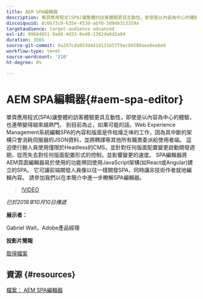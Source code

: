 ```yaml
---
title: AEM SPA編輯器
description: 單頁應用程式(SPA)讓整體的訪客體驗更具互動性，即使是以內容為中心的體驗，也連帶變得越來越熱門。 請加入我們，在本簡介中進一步瞭解SPA編輯器。
discoiquuid: 8c6673c0-635e-453d-abf0-5d0db313329a
targetaudience: target-audience advanced
exl-id: 99684051-9a66-4d33-8ed0-1362de6d2a04
duration: 3565
source-git-commit: 9a297cda953d4414131657f9ac84580aea0eabeb
workflow-type: tm+mt
source-wordcount: '210'
ht-degree: 0%

---
```


# AEM SPA編輯器{#aem-spa-editor}

單頁應用程式(SPA)讓整體的訪客體驗更具互動性，即使是以內容為中心的體驗，也連帶變得越來越熱門。 到目前為止，如果可能的話，Web Experience Management系統編輯SPA的內容和版面是件枯燥乏味的工作，因為其中斷的架構只會消耗伺服器的JSON資料，並將轉譯等其他所有職責委派給使用者端。 這迫使行銷人員使用僅限於Headless的CMS，並針對任何版面配置變更啟動開發週期，從而失去對任何版面配置形式的控制，並影響變更的速度。 SPA編輯器將AEM頁面編輯器易於使用的功能帶回使用JavaScript架構(如React或Angular)建立的SPA。 它可讓前端開發人員像以往一樣開發SPA，同時讓非技術作者就地編輯內容。 請參加我們以在本簡介中進一步瞭解SPA編輯器。

>[!VIDEO](https://video.tv.adobe.com/v/24720/?quality=9)

*已於2018年10月10日傳遞*

**展示者：**

Gabriel Walt，Adobe產品經理

**投影片簡報**

[取得檔案](assets/aem-spa-editor.pdf)

## 資源 {#resources}

[檔案： AEM SPA編輯器](https://experienceleague.adobe.com/docs/experience-manager-64/developing/headless/spas/spa-overview.html?lang=zh-Hant)

<!--
[Get back to the Overview](https://helpx.adobe.com/tw/experience-manager/kt/eseminars/gems/aem-index.html)
-->
